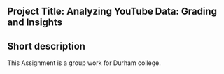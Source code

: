 ## Project Title: Analyzing YouTube Data: Grading and Insights

## Short description

This Assignment is a group work for Durham college. 
